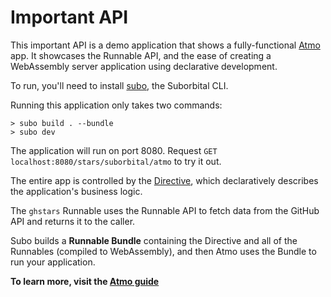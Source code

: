 # Important API

This important API is a demo application that shows a fully-functional [Atmo](https://github.com/suborbital/atmo) app. It showcases the Runnable API, and the ease of creating a WebAssembly server application using declarative development.

To run, you'll need to install [subo](https://github.com/suborbital/subo), the Suborbital CLI.

Running this application only takes two commands:

```
> subo build . --bundle
> subo dev
```

The application will run on port 8080. Request `GET localhost:8080/stars/suborbital/atmo` to try it out.

The entire app is controlled by the [Directive](./Directive.yaml), which declaratively describes the application's business logic.

The `ghstars` Runnable uses the Runnable API to fetch data from the GitHub API and returns it to the caller.

Subo builds a **Runnable Bundle** containing the Directive and all of the Runnables (compiled to WebAssembly), and then Atmo uses the Bundle to run your application.

**To learn more, visit the [Atmo guide](https://atmo.suborbital.dev)**